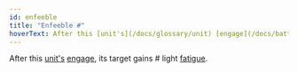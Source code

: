 ```yaml
---
id: enfeeble
title: "Enfeeble #"
hoverText: After this [unit's](/docs/glossary/unit) [engage](/docs/battles/enemy-turn), its target gains \# light [fatigue](/docs/glossary/fatigue).
---
```


After this [unit's](/docs/glossary/unit) [engage](/docs/battles/enemy-turn), its target gains # light [fatigue](/docs/glossary/fatigue).
